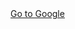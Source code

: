 <link rel="stylesheet" href="normalize.css">
<a href="http://google.com" class="btn btn-default">Go to Google</a>

